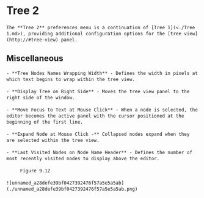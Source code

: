 
# Tree 2


	The **Tree 2** preferences menu is a continuation of [Tree 1](<./Tree 1.md>), providing additional configuration options for the [tree view](http://#tree-view) panel.

 ## Miscellaneous

	- **Tree Nodes Names Wrapping Width** - Defines the width in pixels at which text begins to wrap within the tree view.

	- **Display Tree on Right Side** - Moves the tree view panel to the right side of the window.

	- **Move Focus to Text at Mouse Click** - When a node is selected, the editor becomes the active panel with the cursor positioned at the beginning of the first line.

	- **Expand Node at Mouse Click -** Collapsed nodes expand when they are selected within the tree view.

	- **Last Visited Nodes on Node Name Header** - Defines the number of most recently visited nodes to display above the editor.
	
		 Figure 9.12
		
	![unnamed_a28defe39bf0427392476f57a5e5a5ab](./unnamed_a28defe39bf0427392476f57a5e5a5ab.png)
